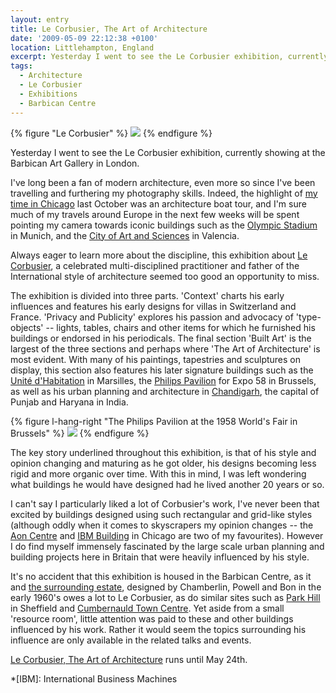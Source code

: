 ```yaml
---
layout: entry
title: Le Corbusier, The Art of Architecture
date: '2009-05-09 22:12:38 +0100'
location: Littlehampton, England
excerpt: Yesterday I went to see the Le Corbusier exhibition, currently showing at the Barbican Art Gallery in London.
tags:
  - Architecture
  - Le Corbusier
  - Exhibitions
  - Barbican Centre
---
```

{% figure "Le Corbusier" %}
![](/assets/images/2009/05/le_corbusier.jpg)
{% endfigure %}

Yesterday I went to see the Le Corbusier exhibition, currently showing at the Barbican Art Gallery in London.

I've long been a fan of modern architecture, even more so since I've been travelling and furthering my photography skills. Indeed, the highlight of [my time in Chicago][1] last October was an architecture boat tour, and I'm sure much of my travels around Europe in the next few weeks will be spent pointing my camera towards iconic buildings such as the [Olympic Stadium][2] in Munich, and the [City of Art and Sciences][3] in Valencia.

Always eager to learn more about the discipline, this exhibition about [Le Corbusier][4], a celebrated multi-disciplined practitioner and father of the International style of architecture seemed too good an opportunity to miss.

The exhibition is divided into three parts. 'Context' charts his early influences and features his early designs for villas in Switzerland and France. 'Privacy and Publicity' explores his passion and advocacy of 'type-objects' -- lights, tables, chairs and other items for which he furnished his buildings or endorsed in his periodicals. The final section 'Built Art' is the largest of the three sections and perhaps where 'The Art of Architecture' is most evident. With many of his paintings, tapestries and sculptures on display, this section also features his later signature buildings such as the [Unité d'Habitation][5] in Marsilles, the [Philips Pavilion][6] for Expo 58 in Brussels, as well as his urban planning and architecture in [Chandigarh][7], the capital of Punjab and Haryana in India.

{% figure l-hang-right "The Philips Pavilion at the 1958 World's Fair in Brussels" %}
![](/assets/images/2009/05/le_corbusier_phillips_pavilion.jpg)
{% endfigure %}

The key story underlined throughout this exhibition, is that of his style and opinion changing and maturing as he got older, his designs becoming less rigid and more organic over time. With this in mind, I was left wondering what buildings he would have designed had he lived another 20 years or so.

I can't say I particularly liked a lot of Corbusier's work, I've never been that excited by buildings designed using such rectangular and grid-like styles (although oddly when it comes to skyscrapers my opinion changes -- the [Aon Centre][8] and [IBM Building][9] in Chicago are two of my favourites). However I do find myself immensely fascinated by the large scale urban planning and building projects here in Britain that were heavily influenced by his style.

It's no accident that this exhibition is housed in the Barbican Centre, as it and [the surrounding estate][10], designed by Chamberlin, Powell and Bon in the early 1960's owes a lot to Le Corbusier, as do similar sites such as [Park Hill][11] in Sheffield and [Cumbernauld Town Centre][12]. Yet aside from a small 'resource room', little attention was paid to these and other buildings influenced by his work. Rather it would seem the topics surrounding his influence are only available in the related talks and events.

[Le Corbusier, The Art of Architecture][13] runs until May 24th.

[1]: /2008/12/chicago/
[2]: http://en.wikipedia.org/wiki/Olympic_Stadium_(Munich)
[3]: http://en.wikipedia.org/wiki/City_of_Arts_and_Sciences
[4]: http://en.wikipedia.org/wiki/Le_Corbusier
[5]: http://en.wikipedia.org/wiki/Unité_d'Habitation
[6]: http://en.wikipedia.org/wiki/Philips_Pavilion
[7]: http://en.wikipedia.org/wiki/Chandigarh
[8]: http://en.wikipedia.org/wiki/Aon_Center_(Chicago)
[9]: http://en.wikipedia.org/wiki/330_North_Wabash
[10]: http://en.wikipedia.org/wiki/Barbican_Estate
[11]: http://en.wikipedia.org/wiki/Park_Hill,_Sheffield
[12]: http://en.wikipedia.org/wiki/Cumbernauld_town_centre
[13]: http://www.barbican.org.uk/lecorbusier/

*[IBM]: International Business Machines
